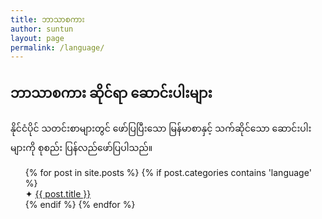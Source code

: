 ```yaml
---
title: ဘာသာစကား
author: suntun
layout: page
permalink: /language/
---
```

<style>
.post-title{
  display: none;
}
.page-content {
    padding: 0;
}
</style>

## ဘာသာစကား ဆိုင်ရာ ဆောင်းပါးများ

နိုင်ငံပိုင် သတင်းစာများတွင် ဖော်ပြပြီးသော မြန်မာစာနှင့် သက်ဆိုင်သော ဆောင်းပါးများကို စုစည်း ပြန်လည်ဖော်ပြပါသည်။

<ul style="list-style: none;">
  {% for post in site.posts %}
     {% if post.categories contains 'language' %}
    <li>&#x2726; <a href="{{ post.url }}">{{ post.title }}</a>
      <!--{{ post.excerpt }}-->
    </li>
     {% endif %}
  {% endfor %}
</ul>